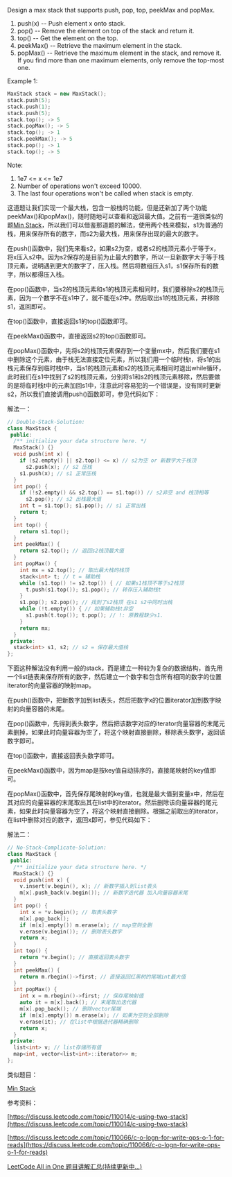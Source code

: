 Design a max stack that supports push, pop, top, peekMax and popMax.

1. push(x) -- Push element x onto stack.
2. pop() -- Remove the element on top of the stack and return it.
3. top() -- Get the element on the top.
4. peekMax() -- Retrieve the maximum element in the stack.
5. popMax() -- Retrieve the maximum element in the stack, and remove it. If you find more than one maximum elements, only remove the top-most one.

Example 1:

```cpp
MaxStack stack = new MaxStack();
stack.push(5); 
stack.push(1);
stack.push(5);
stack.top(); -> 5
stack.popMax(); -> 5
stack.top(); -> 1
stack.peekMax(); -> 5
stack.pop(); -> 1
stack.top(); -> 5
```

Note:

1. 1e7 <= x <= 1e7
2. Number of operations won't exceed 10000.
3. The last four operations won't be called when stack is empty.

这道题让我们实现一个最大栈，包含一般栈的功能，但是还新加了两个功能peekMax()和popMax()，随时随地可以查看和返回最大值。之前有一道很类似的题[Min Stack](http://www.cnblogs.com/grandyang/p/4091064.html)，所以我们可以借鉴那道题的解法，使用两个栈来模拟，s1为普通的栈，用来保存所有的数字，而s2为最大栈，用来保存出现的最大的数字。

在push()函数中，我们先来看s2，如果s2为空，或者s2的栈顶元素小于等于x，将x压入s2中。因为s2保存的是目前为止最大的数字，所以一旦新数字大于等于栈顶元素，说明遇到更大的数字了，压入栈。然后将数组压入s1，s1保存所有的数字，所以都得压入栈。

在pop()函数中，当s2的栈顶元素和s1的栈顶元素相同时，我们要移除s2的栈顶元素，因为一个数字不在s1中了，就不能在s2中。然后取出s1的栈顶元素，并移除s1，返回即可。

在top()函数中，直接返回s1的top()函数即可。

在peekMax()函数中，直接返回s2的top()函数即可。

在popMax()函数中，先将s2的栈顶元素保存到一个变量mx中，然后我们要在s1中删除这个元素，由于栈无法直接定位元素，所以我们用一个临时栈t，将s1的出栈元素保存到临时栈t中，当s1的栈顶元素和s2的栈顶元素相同时退出while循环，此时我们在s1中找到了s2的栈顶元素，分别将s1和s2的栈顶元素移除，然后要做的是将临时栈t中的元素加回s1中，注意此时容易犯的一个错误是，没有同时更新s2，所以我们直接调用push()函数即可，参见代码如下：

解法一：

```cpp
// Double-Stack-Solution:
class MaxStack {
 public:
  /** initialize your data structure here. */
  MaxStack() {}
  void push(int x) {
    if (s2.empty() || s2.top() <= x) // s2为空 or 新数字大于栈顶
      s2.push(x); // s2 压栈
    s1.push(x); // s1 正常压栈
  }
  int pop() {
    if (!s2.empty() && s2.top() == s1.top()) // s2非空 and 栈顶相等
      s2.pop(); // s2 出栈最大值
    int t = s1.top(); s1.pop(); // s1 正常出栈
    return t;
  }
  int top() {
    return s1.top();
  }
  int peekMax() {
    return s2.top(); // 返回s2栈顶最大值
  }
  int popMax() {
    int mx = s2.top(); // 取出最大栈的栈顶
    stack<int> t; // t = 辅助栈
    while (s1.top() != s2.top()) { // 如果s1栈顶不等于s2栈顶
      t.push(s1.top()); s1.pop(); // 转存压入辅助栈t
    }
    s1.pop(); s2.pop(); // 找到了s2栈顶 在s1 s2中同时出栈
    while (!t.empty()) { // 如果辅助栈t非空
      s1.push(t.top()); t.pop(); // !: 原教程缺少s1.
    }
    return mx;
  }
 private:
  stack<int> s1, s2; // s2 = 保存最大值栈
};
```

下面这种解法没有利用一般的stack，而是建立一种较为复杂的数据结构，首先用一个list链表来保存所有的数字，然后建立一个数字和包含所有相同的数字的位置iterator的向量容器的映射map。

在push()函数中，把新数字加到list表头，然后把数字x的位置iterator加到数字映射的向量容器的末尾。

在pop()函数中，先得到表头数字，然后把该数字对应的iterator向量容器的末尾元素删掉，如果此时向量容器为空了，将这个映射直接删除，移除表头数字，返回该数字即可。

在top()函数中，直接返回表头数字即可。

在peekMax()函数中，因为map是按key值自动排序的，直接尾映射的key值即可。

在popMax()函数中，首先保存尾映射的key值，也就是最大值到变量x中，然后在其对应的向量容器的末尾取出其在list中的iterator。然后删除该向量容器的尾元素，如果此时向量容器为空了，将这个映射直接删除。根据之前取出的iterator，在list中删除对应的数字，返回x即可，参见代码如下：

解法二：

```cpp
// No-Stack-Complicate-Solution:
class MaxStack {
 public:
  /** initialize your data structure here. */
  MaxStack() {}
  void push(int x) {
    v.insert(v.begin(), x); // 新数字插入到list表头
    m[x].push_back(v.begin()); // 新数字迭代器 加入向量容器末尾
  } 
  int pop() {
    int x = *v.begin(); // 取表头数字
    m[x].pop_back();
    if (m[x].empty()) m.erase(x); // map空则全删
    v.erase(v.begin()); // 删除表头数字
    return x;
  }
  int top() {
    return *v.begin(); // 直接返回表头数字
  }
  int peekMax() {
    return m.rbegin()->first; // 直接返回红黑树的尾端int最大值
  }
  int popMax() {
    int x = m.rbegin()->first; // 保存尾映射值
    auto it = m[x].back(); // 末尾取出迭代器
    m[x].pop_back(); // 删除vector尾端
    if (m[x].empty()) m.erase(x); // 如果为空则全部删除
    v.erase(it); // 在list中根据迭代器精确删除
    return x;
  }
 private:
  list<int> v; // list存储所有值
  map<int, vector<list<int>::iterator>> m;
};
```

类似题目：

[Min Stack](http://www.cnblogs.com/grandyang/p/4091064.html)

参考资料：

[https://discuss.leetcode.com/topic/110014/c-using-two-stack](https://discuss.leetcode.com/topic/110014/c-using-two-stack)

[https://discuss.leetcode.com/topic/110066/c-o-logn-for-write-ops-o-1-for-reads](https://discuss.leetcode.com/topic/110066/c-o-logn-for-write-ops-o-1-for-reads)

[LeetCode All in One 题目讲解汇总(持续更新中...)](http://www.cnblogs.com/grandyang/p/4606334.html)